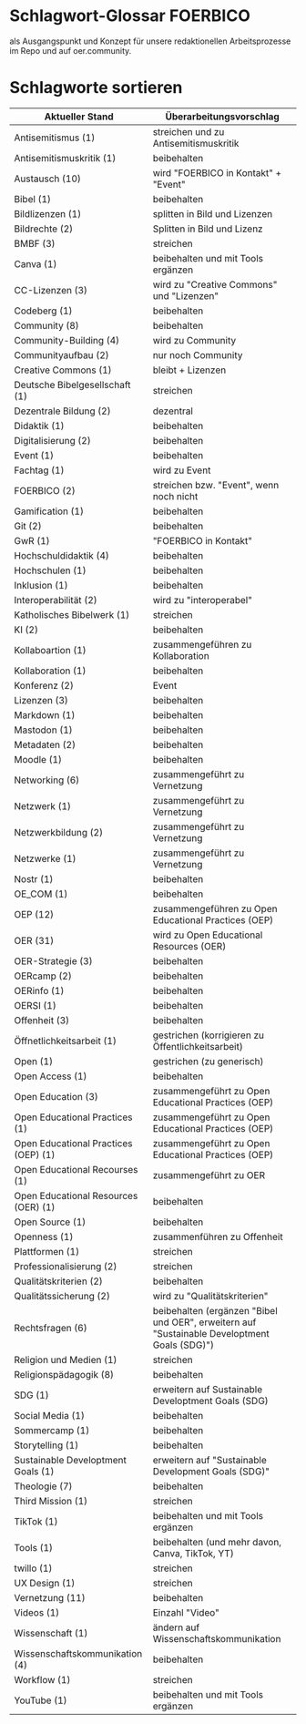 # Schlagwort-Glossar FOERBICO
als Ausgangspunkt und Konzept für unsere redaktionellen Arbeitsprozesse im Repo und auf oer.community.
# Schlagworte sortieren

| Aktueller Stand                      | Überarbeitungsvorschlag                             |
| ------------------------------------ | --------------------------------------------------- |
| Antisemitismus (1)                   | streichen und zu Antisemitismuskritik                                       |
| Antisemitismuskritik (1)             | beibehalten                                         |
| Austausch (10)                       | wird "FOERBICO in Kontakt" + "Event"                                       |
| Bibel (1)                            | beibehalten                                         |
| Bildlizenzen (1)                     | splitten in Bild und Lizenzen                      |
| Bildrechte (2)                       | Splitten in Bild und Lizenz                                         |
| BMBF (3)                             | streichen                                         |
| Canva (1)                            | beibehalten  und mit Tools ergänzen                                      |
| CC-Lizenzen (3)                      | wird zu "Creative Commons" und "Lizenzen"                                         |
| Codeberg (1)                         | beibehalten                                         |
| Community (8)                        | beibehalten                                         |
| Community-Building (4)               | wird zu Community                                         |
| Communityaufbau (2)                  | nur noch Community               |
| Creative Commons (1)                 | bleibt + Lizenzen                    |
| Deutsche Bibelgesellschaft (1)       | streichen                                         |
| Dezentrale Bildung (2)               | dezentral                                       |
| Didaktik (1)                         | beibehalten                                         |
| Digitalisierung (2)                  | beibehalten                                         |
| Event (1)                            | beibehalten   |
| Fachtag (1)                          | wird zu Event                                         |
| FOERBICO (2)                         | streichen bzw. "Event", wenn noch  nicht                                         |
| Gamification (1)                     | beibehalten                                         |
| Git (2)                              | beibehalten                                         |
| GwR (1)                              | "FOERBICO in Kontakt"                                         |
| Hochschuldidaktik (4)                | beibehalten                                         |
| Hochschulen (1)                      | beibehalten                                         |
| Inklusion (1)                        | beibehalten                                         |
| Interoperabilität (2)                | wird zu "interoperabel"                                         |
| Katholisches Bibelwerk (1)           | streichen                                         |
| KI (2)                               | beibehalten                                         |
| Kollaboartion (1)                    | zusammengeführen zu Kollaboration                    |
| Kollaboration (1)                    | beibehalten                                         |
| Konferenz (2)                        | Event                                         |
| Lizenzen (3)                         | beibehalten     |
| Markdown (1)                         | beibehalten                                         |
| Mastodon (1)                         | beibehalten                                         |
| Metadaten (2)                        | beibehalten                                         |
| Moodle (1)                           | beibehalten                                         |
| Networking (6)                       | zusammengeführt zu Vernetzung                       |
| Netzwerk (1)                         | zusammengeführt zu Vernetzung                       |
| Netzwerkbildung (2)                  | zusammengeführt zu Vernetzung                       |
| Netzwerke (1)                        | zusammengeführt zu Vernetzung                       |
| Nostr (1)                            | beibehalten                                         |
| OE\_COM (1)                          | beibehalten                            |
| OEP (12)                             | zusammengeführen zu Open Educational Practices (OEP) |
| OER (31)                             | wird zu Open Educational Resources (OER)                                         |
| OER-Strategie (3)                    | beibehalten                                         |
| OERcamp (2)                          | beibehalten                                         |
| OERinfo (1)                          | beibehalten                                         |
| OERSI (1)                            | beibehalten                                         |
| Offenheit (3)                        | beibehalten                                         |
| Öffnetlichkeitsarbeit (1)            | gestrichen (korrigieren zu Öffentlichkeitsarbeit)   |
| Open (1)                             | gestrichen (zu generisch)                           |
| Open Access (1)                      | beibehalten                                         |
| Open Education (3)                   | zusammengeführt zu Open Educational Practices (OEP) |
| Open Educational Practices (1)       | zusammengeführt zu Open Educational Practices (OEP) |
| Open Educational Practices (OEP) (1) | zusammengeführt zu Open Educational Practices (OEP) |
| Open Educational Recourses (1)       | zusammengeführt zu OER                              |
| Open Educational Resources (OER) (1) | beibehalten                            |
| Open Source (1)                      | beibehalten                                         |
| Openness (1)                         | zusammenführen zu Offenheit                        |
| Plattformen (1)                      | streichen                                         |
| Professionalisierung (2)             | streichen                                         |
| Qualitätskriterien (2)               | beibehalten                                         |
| Qualitätssicherung (2)               | wird zu "Qualitätskriterien"                                         |
| Rechtsfragen (6)                     | beibehalten (ergänzen "Bibel und OER", erweitern auf "Sustainable Developtment Goals (SDG)")                                 |
| Religion und Medien (1)              | streichen                                         |
| Religionspädagogik (8)               | beibehalten                                         |
| SDG (1)                              | erweitern auf Sustainable Developtment Goals (SDG)                                         |
| Social Media (1)                     | beibehalten                                         |
| Sommercamp (1)                       | beibehalten                                         |
| Storytelling (1)                     | beibehalten                                         |
| Sustainable Developtment Goals (1)   | erweitern auf "Sustainable Development Goals (SDG)"                              |
| Theologie (7)                        | beibehalten                                         |
| Third Mission (1)                    | streichen                                         |
| TikTok (1)                           | beibehalten und mit Tools ergänzen                                        |
| Tools (1)                            | beibehalten   (und mehr davon, Canva, TikTok, YT)                                      |
| twillo (1)                           | streichen                |
| UX Design (1)                        | streichen                                         |
| Vernetzung (11)                      | beibehalten                                         |
| Videos (1)                           | Einzahl "Video"                                         |
| Wissenschaft (1)                     | ändern auf Wissenschaftskommunikation                                         |
| Wissenschaftskommunikation (4)       | beibehalten                                         |
| Workflow (1)                         | streichen                                         |
| YouTube (1)                          | beibehalten  und mit Tools ergänzen                                       |
